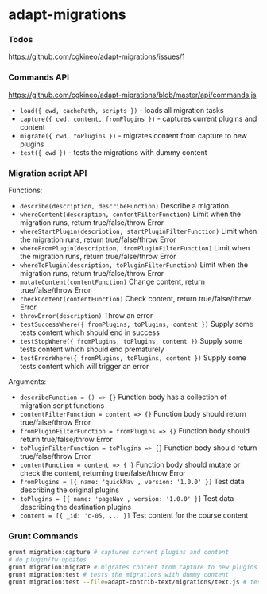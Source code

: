 # adapt-migrations

### Todos
https://github.com/cgkineo/adapt-migrations/issues/1

### Commands API
https://github.com/cgkineo/adapt-migrations/blob/master/api/commands.js
* `load({ cwd, cachePath, scripts })` - loads all migration tasks
* `capture({ cwd, content, fromPlugins })` - captures current plugins and content
* `migrate({ cwd, toPlugins })` - migrates content from capture to new plugins
* `test({ cwd })` - tests the migrations with dummy content

### Migration script API
Functions:
* `describe(description, describeFunction)` Describe a migration
* `whereContent(description, contentFilterFunction)` Limit when the migration runs, return true/false/throw Error
* `whereStartPlugin(description, startPluginFilterFunction)` Limit when the migration runs, return true/false/throw Error
* `whereFromPlugin(description, fromPluginFilterFunction)` Limit when the migration runs, return true/false/throw Error
* `whereToPlugin(description, toPluginFilterFunction)` Limit when the migration runs, return true/false/throw Error
* `mutateContent(contentFunction)` Change content, return true/false/throw Error
* `checkContent(contentFunction)` Check content, return true/false/throw Error
* `throwError(description)` Throw an error
* `testSuccessWhere({ fromPlugins, toPlugins, content })` Supply some tests content which should end in success
* `testStopWhere({ fromPlugins, toPlugins, content })` Supply some tests content which should end prematurely
* `testErrorWhere({ fromPlugins, toPlugins, content })` Supply some tests content which will trigger an error

Arguments:
* `describeFunction = () => {}` Function body has a collection of migration script functions
* `contentFilterFunction = content => {}` Function body should return true/false/throw Error
* `fromPluginFilterFunction = fromPlugins => {}` Function body should return true/false/throw Error
* `toPluginFilterFunction = toPlugins => {}` Function body should return true/false/throw Error
* `contentFunction = content => { }` Function body should mutate or check the content, returning true/false/throw Error
* `fromPlugins = [{ name: 'quickNav , version: '1.0.0' }]` Test data describing the original plugins
* `toPlugins = [{ name: 'pageNav , version: '1.0.0' }]` Test data describing the destination plugins
* `content = [{ _id: 'c-05, ... }]` Test content for the course content

### Grunt Commands
```sh
grunt migration:capture # captures current plugins and content
# do plugin/fw updates
grunt migration:migrate # migrates content from capture to new plugins
grunt migration:test # tests the migrations with dummy content
grunt migration:test --file=adapt-contrib-text/migrations/text.js # tests the migrations with dummy content
```

